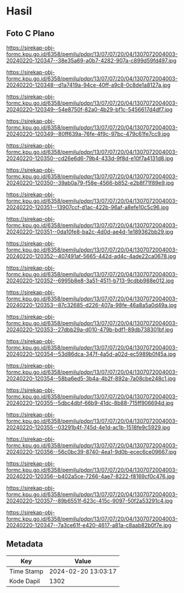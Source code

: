 # Hasil

## Foto C Plano

https://sirekap-obj-formc.kpu.go.id/6358/pemilu/pdpr/13/07/07/20/04/1307072004003-20240220-120347--38e35a69-a0b7-4282-907a-c899d59fd497.jpg

https://sirekap-obj-formc.kpu.go.id/6358/pemilu/pdpr/13/07/07/20/04/1307072004003-20240220-120348--d1a7419a-94ce-40ff-a9c8-0c8de1a8127a.jpg

https://sirekap-obj-formc.kpu.go.id/6358/pemilu/pdpr/13/07/07/20/04/1307072004003-20240220-120349--54e8750f-82a0-4b29-bf1c-5456617d4df7.jpg

https://sirekap-obj-formc.kpu.go.id/6358/pemilu/pdpr/13/07/07/20/04/1307072004003-20240220-120349--80ff639a-76fe-4f9c-97bc-479c61fe7cc9.jpg

https://sirekap-obj-formc.kpu.go.id/6358/pemilu/pdpr/13/07/07/20/04/1307072004003-20240220-120350--cd26e6d6-79b4-433d-9f8d-e10f7a4131d8.jpg

https://sirekap-obj-formc.kpu.go.id/6358/pemilu/pdpr/13/07/07/20/04/1307072004003-20240220-120350--39ab0a79-f58e-4566-b852-e2b8f71f89e9.jpg

https://sirekap-obj-formc.kpu.go.id/6358/pemilu/pdpr/13/07/07/20/04/1307072004003-20240220-120351--13907ccf-d1ac-422b-96af-a8efe10c5c96.jpg

https://sirekap-obj-formc.kpu.go.id/6358/pemilu/pdpr/13/07/07/20/04/1307072004003-20240220-120351--0da10fe8-ba2c-4d0d-ae4d-1e189362bb29.jpg

https://sirekap-obj-formc.kpu.go.id/6358/pemilu/pdpr/13/07/07/20/04/1307072004003-20240220-120352--407491af-5665-442d-ad4c-4ade22ca0678.jpg

https://sirekap-obj-formc.kpu.go.id/6358/pemilu/pdpr/13/07/07/20/04/1307072004003-20240220-120352--6995b8e8-3a51-4511-b713-9cdbb988e012.jpg

https://sirekap-obj-formc.kpu.go.id/6358/pemilu/pdpr/13/07/07/20/04/1307072004003-20240220-120353--87c32685-d226-407a-98fe-46a8a5a0d49a.jpg

https://sirekap-obj-formc.kpu.go.id/6358/pemilu/pdpr/13/07/07/20/04/1307072004003-20240220-120353--27dbb29a-d010-479b-bdf1-89db738301bf.jpg

https://sirekap-obj-formc.kpu.go.id/6358/pemilu/pdpr/13/07/07/20/04/1307072004003-20240220-120354--53d86dca-347f-4a5d-a02d-ec5989b0f45a.jpg

https://sirekap-obj-formc.kpu.go.id/6358/pemilu/pdpr/13/07/07/20/04/1307072004003-20240220-120354--58ba6ed5-3b4a-4b2f-892a-7a08cbe248c1.jpg

https://sirekap-obj-formc.kpu.go.id/6358/pemilu/pdpr/13/07/07/20/04/1307072004003-20240220-120355--5dbc4dbf-66b9-41dc-8b88-715ff906694d.jpg

https://sirekap-obj-formc.kpu.go.id/6358/pemilu/pdpr/13/07/07/20/04/1307072004003-20240220-120355--03291b4f-745d-4e1d-ac1b-1518fe9c5929.jpg

https://sirekap-obj-formc.kpu.go.id/6358/pemilu/pdpr/13/07/07/20/04/1307072004003-20240220-120356--56c0bc39-8740-4ea1-9d0b-ecec6ce09667.jpg

https://sirekap-obj-formc.kpu.go.id/6358/pemilu/pdpr/13/07/07/20/04/1307072004003-20240220-120356--b402a5ce-7266-4ae7-8222-f8169cf0c476.jpg

https://sirekap-obj-formc.kpu.go.id/6358/pemilu/pdpr/13/07/07/20/04/1307072004003-20240220-120357--89b6551f-623c-415c-9097-50f2a53291c4.jpg

https://sirekap-obj-formc.kpu.go.id/6358/pemilu/pdpr/13/07/07/20/04/1307072004003-20240220-120347--7a3ce61f-e420-4617-a81a-c8aab82b0f7e.jpg


## Metadata

| Key        | Value               |
| ---------- | ------------------- |
| Time Stamp | 2024-02-20 13:03:17 |
| Kode Dapil | 1302                |



